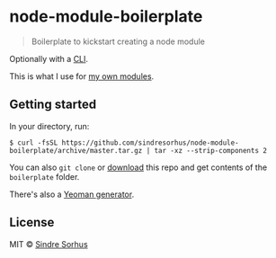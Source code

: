 # node-module-boilerplate

> Boilerplate to kickstart creating a node module

Optionally with a [CLI](http://en.wikipedia.org/wiki/Command-line_interface).

This is what I use for [my own modules](https://www.npmjs.com/~sindresorhus).


## Getting started

In your directory, run:

```
$ curl -fsSL https://github.com/sindresorhus/node-module-boilerplate/archive/master.tar.gz | tar -xz --strip-components 2
```

You can also `git clone` or [download](https://github.com/sindresorhus/node-module-boilerplate/archive/master.zip) this repo and get contents of the `boilerplate` folder.

There's also a [Yeoman generator](https://github.com/sindresorhus/generator-nm).


## License

MIT © [Sindre Sorhus](http://sindresorhus.com)
